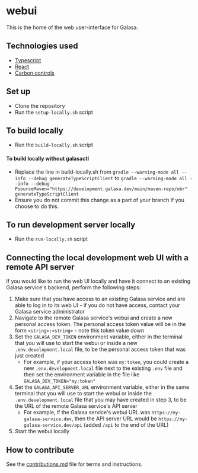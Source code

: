 # webui

This is the home of the web user-interface for Galasa.

## Technologies used
- [Typescript](https://www.typescriptlang.org/)
- [React](https://react.dev/)
- [Carbon controls](https://carbondesignsystem.com/all-about-carbon/what-is-carbon/)


## Set up
- Clone the repository
- Run the `setup-locally.sh` script

## To build locally
- Run the `build-locally.sh` script

#### To build locally without galasactl
- Replace the line in build-locally.sh from `gradle --warning-mode all --info --debug generateTypeScriptClient` to `gradle --warning-mode all --info --debug -PsourceMaven="https://development.galasa.dev/main/maven-repo/obr" generateTypeScriptClient`
- Ensure you do not commit this change as a part of your branch if you choose to do this.

## To run development server locally
- Run the `run-locally.sh` script

## Connecting the local development web UI with a remote API server

If you would like to run the web UI locally and have it connect to an existing Galasa service's backend, perform the following steps:

1. Make sure that you have access to an existing Galasa service and are able to log in to its web UI - if you do not have access, contact your Galasa service administrator
2. Navigate to the remote Galasa service's webui and create a new personal access token. The personal access token value will be in the form `<string>:<string>` - note this token value down
3. Set the `GALASA_DEV_TOKEN` environment variable, either in the terminal that you will use to start the webui or inside a new `.env.development.local` file, to be the personal access token that was just created
    - For example, if your access token was `my:token`, you could create a new `.env.development.local` file next to the existing `.env` file and then set the environment variable in the file like `GALASA_DEV_TOKEN="my:token"`
4. Set the `GALASA_API_SERVER_URL` environment variable, either in the same terminal that you will use to start the webui or inside the `.env.development.local` file that you may have created in step 3, to be the URL of the remote Galasa service's API server
    - For example, if the Galasa service's webui URL was `https://my-galasa-service.dev`, then the API server URL would be `https://my-galasa-service.dev/api` (added `/api` to the end of the URL)
5. Start the webui locally

## How to contribute
See the [contributions.md](./CONTRIBUTIONS.md) file for terms and instructions.
